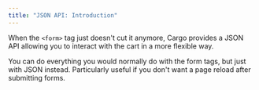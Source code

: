 ```yaml
---
title: "JSON API: Introduction"
---
```

When the `<form>` tag just doesn't cut it anymore, Cargo provides a JSON API allowing you to interact with the cart in a more flexible way.

You can do everything you would normally do with the form tags, but just with JSON instead. Particularly useful if you don't want a page reload after submitting forms.